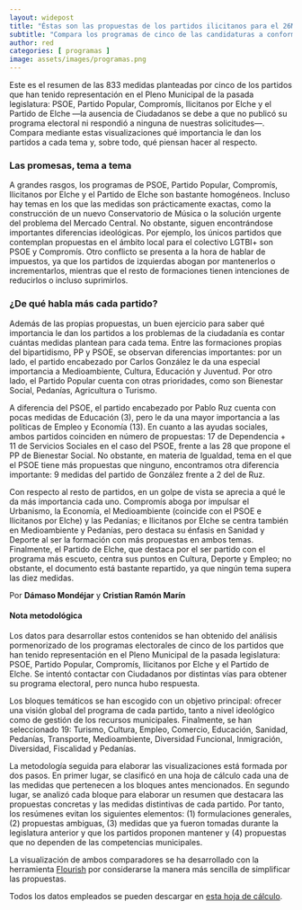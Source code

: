 ```yaml
---
layout: widepost
title: "Éstas son las propuestas de los partidos ilicitanos para el 26M"
subtitle: "Compara los programas de cinco de las candidaturas a conformar el Pleno Municipal en Elche. Más de 800 promesas para regir los próximos 4 años de la ciudad"
author: red 
categories: [ programas ]
image: assets/images/programas.png
---
```

Este es el resumen de las 833 medidas planteadas por cinco de los partidos que han tenido representación en el Pleno Municipal de la pasada legislatura: PSOE, Partido Popular, Compromís, Ilicitanos por Elche y el Partido de Elche —la ausencia de Ciudadanos se debe a que no publicó su programa electoral ni respondió a ninguna de nuestras solicitudes—. Compara mediante estas visualizaciones qué importancia le dan los partidos a cada tema y, sobre todo, qué piensan hacer al respecto. 

### Las promesas, tema a tema

<div class="flourish-embed" data-src="visualisation/342295"></div><script src="https://public.flourish.studio/resources/embed.js"></script>

A grandes rasgos, los programas de PSOE, Partido Popular, Compromís, Ilicitanos por Elche y el Partido de Elche son bastante homogéneos. Incluso hay temas en los que las medidas son prácticamente exactas, como la construcción de un nuevo Conservatorio de Música o la solución urgente del problema del Mercado Central. No obstante, siguen encontrándose importantes diferencias ideológicas. Por ejemplo, los únicos partidos que contemplan propuestas en el ámbito local para el colectivo LGTBI+ son PSOE y Compromís. Otro conflicto se presenta a la hora de hablar de impuestos, ya que los partidos de izquierdas abogan por mantenerlos o incrementarlos, mientras que el resto de formaciones tienen intenciones de reducirlos o incluso suprimirlos.

### ¿De qué habla más cada partido?

<div class="flourish-embed" data-src="visualisation/294963"></div><script src="https://public.flourish.studio/resources/embed.js"></script>

Además de las propias propuestas, un buen ejercicio para saber qué importancia le dan los partidos a los problemas de la ciudadanía es contar cuántas medidas plantean para cada tema. Entre las formaciones propias del bipartidismo, PP y PSOE, se observan diferencias importantes: por un lado, el partido encabezado por Carlos González le da una  especial importancia a Medioambiente, Cultura, Educación y Juventud. Por otro lado, el Partido Popular cuenta con otras prioridades, como son Bienestar Social, Pedanías,  Agricultura o Turismo. 

A diferencia del PSOE, el partido encabezado por Pablo Ruz cuenta con pocas medidas de Educación (3), pero le da una mayor importancia a las políticas de Empleo y Economía (13). En cuanto a las ayudas sociales, ambos partidos coinciden en número de propuestas: 17 de Dependencia + 11 de Servicios Sociales en el caso del PSOE, frente a las 28 que propone el PP de Bienestar Social. No obstante, en materia de Igualdad, tema en el que el PSOE tiene más propuestas que ninguno, encontramos otra diferencia importante: 9 medidas del partido de González frente a 2 del de Ruz.

Con respecto al resto de partidos, en un golpe de vista se aprecia a qué le da más importancia cada uno. Compromís aboga por impulsar el Urbanismo, la Economía, el Medioambiente (coincide con el PSOE e Ilicitanos por Elche) y las Pedanías; e  Ilicitanos por Elche se centra también en Medioambiente y Pedanías, pero destaca su énfasis en Sanidad y Deporte al ser la formación con más propuestas en ambos temas. Finalmente, el Partido de Elche, que destaca por el ser partido con el programa más escueto, centra sus puntos en Cultura, Deporte y Empleo; no obstante, el documento está bastante repartido, ya que ningún tema supera las diez medidas. 

Por **Dámaso Mondéjar** y **Cristian Ramón Marín**

<div class="alert alert-secondary" role="alert">
  <h4 class="alert-heading">Nota metodológica</h4>
  <p>Los datos para desarrollar estos contenidos se han obtenido del análisis pormenorizado de los programas electorales de cinco de los partidos que han tenido representación en el Pleno Municipal de la pasada legislatura: PSOE, Partido Popular, Compromís, Ilicitanos por Elche y el Partido de Elche. Se intentó contactar con Ciudadanos por distintas vías para obtener su programa electoral, pero nunca hubo respuesta.</p>
  <p>Los bloques temáticos se han escogido con un objetivo principal: ofrecer una visión global del programa de cada partido, tanto a nivel ideológico como de gestión de los recursos municipales. Finalmente, se han seleccionado 19: Turismo, Cultura, Empleo, Comercio, Educación, Sanidad, Pedanías, Transporte, Medioambiente, Diversidad Funcional, Inmigración, Diversidad, Fiscalidad y Pedanías.</p> 
  <p>La metodología seguida para elaborar las visualizaciones está formada por dos pasos. En primer lugar, se clasificó en una hoja de cálculo cada una de las medidas que pertenecen a los bloques antes mencionados. En segundo lugar, se analizó cada bloque para elaborar un resumen que destacara las propuestas concretas y las medidas distintivas de cada partido. Por tanto, los resúmenes evitan los siguientes elementos: (1) formulaciones generales, (2) propuestas ambiguas, (3) medidas que ya fueron tomadas durante la legislatura anterior y que los partidos proponen mantener y (4) propuestas que no dependen de las competencias municipales.</p>
  <p>La visualización de ambos comparadores se ha desarrollado con la herramienta <a href="https://flourish.studio/">Flourish</a> por considerarse la manera más sencilla de simplificar las propuestas.</p> 
  <p>Todos los datos empleados se pueden descargar en <a href="https://docs.google.com/spreadsheets/d/1yqF3-5tXgure8_1ydQGmeRWCBmRXisvnYM_R4qPq4PI/edit?usp=sharing">esta hoja de cálculo</a>.</p>
</div>